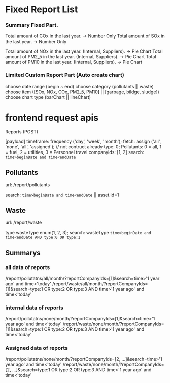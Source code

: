 # Fixed Report List

### Summary Fixed Part.
Total amount of COx in the last year. -> Number Only
Total amount of SOx in the last year. -> Number Only

Total amount of NOx in the last year. (Internal, Suppliers). -> Pie Chart
Total amount of PM2_5 in the last year. (Internal, Suppliers). -> Pie Chart
Total amount of PM10 in the last year. (Internal, Suppliers). -> Pie Chart

### Limited Custom Report Part (Auto create chart)
choose date range (begin ~ end)
choose category (pollutants || waste)
choose item ([SOx, NOx, COx, PM2_5, PM10] || [garbage, bildge, sludge])
choose chart type (barChart || lineChart)

<!-- Total amount of PM2_5 in the last year.
Total amount of PM10 in the last year.
Total waste of bildge in the last year.
Total waste of sludge in the last year.
Total waste of garbage in the last year.

(Internal Only)
Total amount of COx in the last year.
Total amount of SOx in the last year.
Total amount of NOx in the last year.
Total amount of PM2_5 in the last year.
Total amount of PM10 in the last year.
Total waste of bildge in the last year.
Total waste of sludge in the last year.
Total waste of garbage in the last year.

(SUppliers assigned Only) [separate by supplier]
Total amount of COx in the last year.
Total amount of SOx in the last year.
Total amount of NOx in the last year.
Total amount of PM2_5 in the last year.
Total amount of PM10 in the last year.
Total waste of bildge in the last year.
Total waste of sludge in the last year.
Total waste of garbage in the last year. -->




# frontend request apis

Reports (POST)

[payload]
timeframe: frequency ('day', 'week', 'month');
fetch: assign ('all', 'none', 'all', 'assigned'); // not contruct already
type: 0; Pollutants: 0 = all, 1 = fuel, 2 = utilities, 3 = Personnel travel
companyIds: [1, 2]
search: ```time>beginDate and time<endDate```


## Pollutants
url: /report/pollutants

search: ```time>beginDate and time<endDate``` || asset.id=1

## Waste
url: /report/waste

type wasteType enum(1, 2, 3);
search: wasteType ```time>beginDate and time<endDate AND type:0 OR type:1```



## Summarys

### all data of reports
/report/pollutatns/all/month/?reportCompanyIds=[1]&search=time>'1 year ago' and time<'today'
/report/waste/all/month/?reportCompanyIds=[1]&search=type:1 OR type:2 OR type:3 AND time>'1 year ago' and time<'today'

### internal data of reports
/report/pollutatns/none/month/?reportCompanyIds=[1]&search=time>'1 year ago' and time<'today'
/report/waste/none/month/?reportCompanyIds=[1]&search=type:1 OR type:2 OR type:3 AND time>'1 year ago' and time<'today'

### Assigned data of reports
/report/pollutatns/none/month/?reportCompanyIds=[2, ...]&search=time>'1 year ago' and time<'today'
/report/waste/none/month/?reportCompanyIds=[2, ...]&search=type:1 OR type:2 OR type:3 AND time>'1 year ago' and time<'today'
